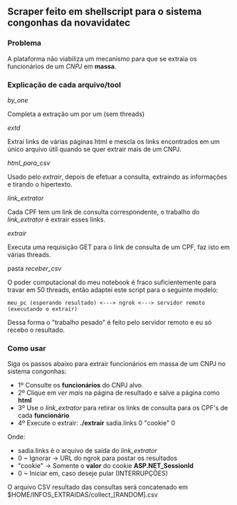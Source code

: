 ## Scraper feito em shellscript para o sistema congonhas da novavidatec


### Problema 
A plataforma não viabiliza um mecanismo para que se extraia os funcionários de um *CNPJ* em __massa__.



### Explicação de cada arquivo/tool

*by_one* 
  
  Completa a extração um por um (sem threads)
 
*extd* 
   
   Extraí links de várias páginas html e mescla os links encontrados em um único arquivo
   útil quando se quer extrair mais de um CNPJ.
   
*html_para_csv*
  
   Usado pelo *extrair*, depois de efetuar a consulta, extraindo as informações e tirando o hipertexto.
   
*link_extrator*
  
   Cada CPF tem um link de consulta correspondente, o trabalho do *link_extrator* é extrair esses links.
   
*extrair*

   Executa uma requisição GET para o link de consulta de um CPF, faz isto em várias threads.
   
 pasta *receber_csv*
 
   O poder computacional do meu notebook é fraco suficientemente para travar em 50 threads, então adaptei este script para o seguinte modelo:
   
    meu_pc (esperando resultado) <---> ngrok <---> servidor remoto (executando o extrair)
    
   Dessa forma o "trabalho pesado" é feito pelo servidor remoto e eu só recebo o resultado.
   
### Como usar

Siga os passos abaixo para extrair funcionários em massa de um CNPJ no sistema congonhas:

  - 1º Consulte os __funcionários__ do CNPJ alvo.
  - 2º Clique em *ver mais* na página de resultado e salve a página como __html__
  - 3º Use o *link_extrator* para retirar os links de consulta para os CPF's de cada __funcionário__
  - 4º Execute o extrair: __./extrair__ sadia.links 0 "cookie" 0 

Onde: 
- sadia.links é o arquivo de saída do *link_extrator*
- 0 ~ Ignorar -> URL do ngrok para postar os resultados
- "cookie" -> Somente o __valor__ do cookie __ASP.NET_SessionId__
- 0 ~ Iniciar em, caso deseje pular (INTERRUPÇÕES)

O arquivo CSV resultado das consultas será concatenado em $HOME/INFOS_EXTRAIDAS/collect_\[RANDOM\].csv

